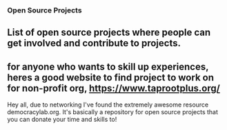 ### Open Source Projects
List of open source projects where people can get involved and contribute to projects.
---
for anyone who wants to skill up experiences, heres a good website to find project to work on for non-profit org, https://www.taprootplus.org/
---
Hey all, due to networking I've found the extremely awesome resource democracylab.org. It's basically a repository for open source projects that you can donate your time and skills to!